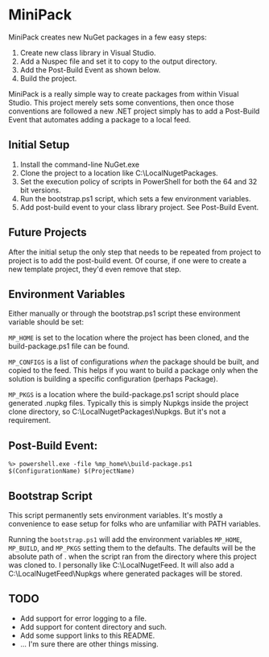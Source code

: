 # MiniPack

MiniPack creates new NuGet packages in a few easy steps:

1. Create new class library in Visual Studio.
1. Add a Nuspec file and set it to copy to the output directory.
1. Add the Post-Build Event as shown below.
1. Build the project.

MiniPack is a really simple way to create packages from within Visual Studio.
This project merely sets some conventions, then once those conventions are
followed a new .NET project simply has to add a Post-Build Event that
automates adding a package to a local feed.

## Initial Setup

1. Install the command-line NuGet.exe
1. Clone the project to a location like C:\LocalNugetPackages\.
1. Set the execution policy of scripts in PowerShell for both the 64
and 32 bit versions.
1. Run the bootstrap.ps1 script, which sets a few environment variables.
1. Add post-build event to your class library project. See Post-Build Event.

## Future Projects

After the initial setup the only step that needs to be repeated from
project to project is to add the post-build event.  Of course, if
one were to create a new template project, they'd even remove that step.

## Environment Variables

Either manually or through the bootstrap.ps1 script these environment
variable should be set:

`MP_HOME` is set to the location where the project has been cloned,
and the build-package.ps1 file can be found.

`MP_CONFIGS` is a list of configurations *when* the package should be built,
and copied to the feed.  This helps if you want to build a package only when
the solution is building a specific configuration (perhaps Package).

`MP_PKGS` is a location where the build-package.ps1 script should place
generated .nupkg files.  Typically this is simply Nupkgs inside
the project clone directory, so C:\LocalNugetPackages\Nupkgs.  But it's
not a requirement.

## Post-Build Event:

```
%> powershell.exe -file %mp_home%\build-package.ps1 $(ConfigurationName) $(ProjectName)
```

## Bootstrap Script

This script permanently sets environment variables.  It's mostly a
convenience to ease setup for folks who are unfamiliar with PATH variables.

Running the `bootstrap.ps1` will add the environment variables `MP_HOME`,
`MP_BUILD`, and `MP_PKGS` setting them to the defaults.  The defaults
will be the absolute path of . when the script ran from the directory where
this project was cloned to.  I personally like C:\LocalNugetFeed\.  It will
also add a C:\LocalNugetFeed\Nupkgs where generated packages will be
stored.

## TODO

* Add support for error logging to a file.
* Add support for content directory and such.
* Add some support links to this README.
* ... I'm sure there are other things missing.
